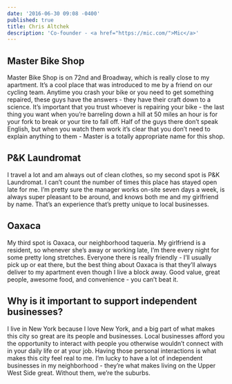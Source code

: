 ```yaml
---
date: '2016-06-30 09:08 -0400'
published: true
title: Chris Altchek
description: 'Co-founder - <a href="https://mic.com/">Mic</a>'
---
```

## Master Bike Shop

Master Bike Shop is on 72nd and Broadway, which is really close to my apartment. It’s a cool place that was introduced to me by a friend on our cycling team. Anytime you crash your bike or you need to get something repaired, these guys have the answers - they have their craft down to a science. It’s important that you trust whoever is repairing your bike - the last thing you want when you’re barreling down a hill at 50 miles an hour is for your fork to break or your tire to fall off. Half of the guys there don’t speak English, but when you watch them work it’s clear that you don’t need to explain anything to them - Master is a totally appropriate name for this shop.

## P&K Laundromat

I travel a lot and am always out of clean clothes, so my second spot is P&K Laundromat. I can’t count the number of times this place has stayed open late for me. I’m pretty sure the manager works on-site seven days a week, is always super pleasant to be around, and knows both me and my girlfriend by name. That’s an experience that’s pretty unique to local businesses.

## Oaxaca
My third spot is Oaxaca, our neighborhood taqueria. My girlfriend is a resident, so whenever she’s away or working late, I’m there every night for some pretty long stretches. Everyone there is really friendly - I’ll usually pick up or eat there, but the best thing about Oaxaca is that they’ll always deliver to my apartment even though I live a block away. Good value, great people, awesome food, and convenience - you can’t beat it.

## Why is it important to support independent businesses?

I live in New York because I love New York, and a big part of what makes this city so great are its people and businesses. Local businesses afford you the opportunity to interact with people you otherwise wouldn’t connect with in your daily life or at your job. Having those personal interactions is what makes this city feel real to me. I’m lucky to have a lot of independent businesses in my neighborhood - they’re what makes living on the Upper West Side great. Without them, we’re the suburbs.
